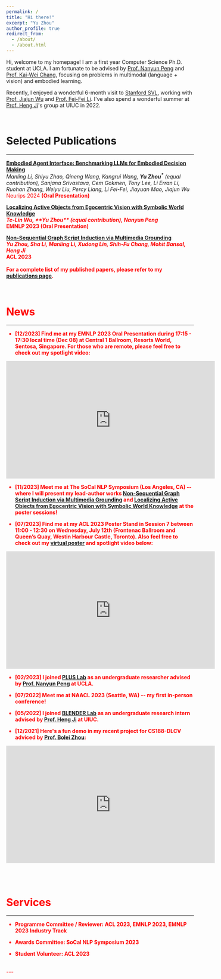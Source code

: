 ```yaml
---
permalink: /
title: "Hi there!"
excerpt: "Yu Zhou"
author_profile: true
redirect_from: 
  - /about/
  - /about.html
---
```


Hi, welcome to my homepage! I am a first year Computer Science Ph.D. student at UCLA. I am fortunate to be advised by [Prof. Nanyun Peng](https://violetpeng.github.io/) and [Prof. Kai-Wei Chang](http://web.cs.ucla.edu/~kwchang/), focusing on problems in multimodal (language + vision) and embodied learning.


Recently, I enjoyed a wonderful 6-month visit to [Stanford SVL](https://svl.stanford.edu/), working with [Prof. Jiajun Wu](https://jiajunwu.com/) and [Prof. Fei-Fei Li](https://profiles.stanford.edu/fei-fei-li). I've also spend a wonderful summer at [Prof. Heng Ji](http://blender.cs.illinois.edu/hengji/research.html)'s group at UIUC in 2022.


<br/>


Selected Publications
======
---

**[Embodied Agent Interface: Benchmarking LLMs for Embodied Decision Making](https://embodied-agent-eval.github.io/)** <br/>
<em>Manling Li<sup>*</sup>, Shiyu Zhao<sup>*</sup>, Qineng Wang<sup>*</sup>, Kangrui Wang<sup>*</sup>, **Yu Zhou<sup>*</sup>** (equal contribution), Sanjana Srivastava, Cem Gokmen, Tony Lee, Li Erran Li, Ruohan Zhang, Weiyu Liu, Percy Liang, Li Fei-Fei, Jiayuan Mao, Jiajun Wu </em> <font color="red"> <br/> Neurips 2024 <strong> (Oral Presentation) <strong> <br/>


**[Localizing Active Objects from Egocentric Vision with Symbolic World Knowledge](https://aclanthology.org/2023.emnlp-main.304.pdf)** <br/>
<em>Te-Lin Wu<sup>*</sup>, **Yu Zhou<sup>*</sup>** (equal contribution), Nanyun Peng</em> <font color="red"> <br/> EMNLP 2023 <strong> (Oral Presentation) </strong> </font> <br/>


**[Non-Sequential Graph Script Induction via Multimedia Grounding](https://aclanthology.org/2023.acl-long.303.pdf)** <br/>
<em>**Yu Zhou**, Sha Li, Manling Li, Xudong Lin, Shih-Fu Chang, Mohit Bansal, Heng Ji</em> <font color="red"> <br/> ACL 2023 </font> <br/> <br/> For a **complete list** of my published papers, please refer to my [publications page](/publications).

<br/>


News
======
---

- [12/2023] Find me at my EMNLP 2023 Oral Presentation during 17:15 - 17:30 local time (Dec 08) at Central 1 Ballroom, Resorts World, Sentosa, Singapore. For those who are remote, please feel free to check out my spotlight video:
<iframe width="560" height="315" src="https://www.youtube.com/embed/t_yDXUriRZo" title="YouTube video player" frameborder="0" allow="accelerometer; autoplay; clipboard-write; encrypted-media; gyroscope; picture-in-picture" allowfullscreen></iframe>

<!---
- [10/2023] Meet me at EMNLP 2023 (Sentosa, Singapore) -- where I will present another lead-author work [Localizing Active Objects from Egocentric Vision with Symbolic World Knowledge](https://docs.google.com/presentation/d/12HzEpXb1RG5T6Sg7aer_hGaywmf5cV1vi7Fosy9323E/edit?usp=sharing) at the main conference during oral sessions!
-->

- [11/2023] Meet me at The SoCal NLP Symposium (Los Angeles, CA) -- where I will present my lead-author works [Non-Sequential Graph Script Induction via Multimedia Grounding](https://aclanthology.org/2023.acl-long.303.pdf) and [Localizing Active Objects from Egocentric Vision with Symbolic World Knowledge](https://docs.google.com/presentation/d/12HzEpXb1RG5T6Sg7aer_hGaywmf5cV1vi7Fosy9323E/edit?usp=sharing) at the poster sessions!

- [07/2023] Find me at my ACL 2023 Poster Stand in Session 7 between 11:00 - 12:30 on Wednesday, July 12th (Frontenac Ballroom and Queen’s Quay, Westin Harbour Castle, Toronto). Also feel free to check out my [virtual poster](https://underline.io/events/395/posters/15298/poster/76443-non-sequential-graph-script-induction-via-multimedia-grounding?tab=poster) and spotlight video below:
<iframe width="560" height="315" src="https://www.youtube.com/embed/fZ1MWM0o6l4" title="YouTube video player" frameborder="0" allow="accelerometer; autoplay; clipboard-write; encrypted-media; gyroscope; picture-in-picture" allowfullscreen></iframe>

<!---
- [05/2023] Meet me at ACL 2023 (Toronto, Canada) -- where I will present my first lead author work [Non-Sequential Graph Script Induction via Multimedia Grounding](https://aclanthology.org/2023.acl-long.303.pdf) at the main conference!
-->

- [02/2023] I joined [PLUS Lab](https://vnpeng.net/group/) as an undergraduate researcher advised by [Prof. Nanyun Peng](https://vnpeng.net/) at UCLA.


- [07/2022] Meet me at NAACL 2023 (Seattle, WA) -- my first in-person conference!

- [05/2022] I joined [BLENDER Lab](http://blender.cs.illinois.edu/index.html) as an undergraduate research intern advised by [Prof. Heng Ji](http://blender.cs.illinois.edu/hengji/research.html) at UIUC.

- [12/2021] Here's a fun demo in my recent project for CS188-DLCV adviced by [Prof. Bolei Zhou](https://boleizhou.github.io/):
<iframe width="560" height="315" src="https://www.youtube.com/embed/H1gXwSYAml4" title="YouTube video player" frameborder="0" allow="accelerometer; autoplay; clipboard-write; encrypted-media; gyroscope; picture-in-picture" allowfullscreen></iframe>


<br/><br/>


Services
======
---

- Programme Committee / Reviewer: ACL 2023, EMNLP 2023, EMNLP 2023 Industry Track <br/>

- Awards Committee: SoCal NLP Symposium 2023 <br/>

- Student Volunteer: ACL 2023




<br/>
---
<br/>
<script type="text/javascript" id="clstr_globe" src="//clustrmaps.com/globe.js?&w=300&d=YG3LLVlq54HoY9rGWpc4hPvuYUkUMn3z9Oy4kPbWotI"></script>







<!-- For more info
======
- My publications can be found [here](/publications).
- My contact information can be found [here](/contact). -->
